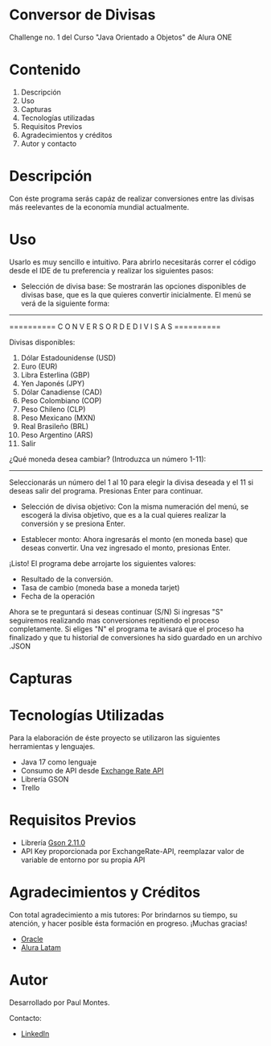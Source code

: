 # Conversor de Divisas 
Challenge no. 1 del Curso "Java Orientado a Objetos" de Alura ONE 

# Contenido 
1. Descripción
2. Uso
3. Capturas
4. Tecnologías utilizadas
5. Requisitos Previos
6. Agradecimientos y créditos
7. Autor y contacto

# Descripción 
Con éste programa serás capáz de realizar conversiones entre las divisas más reelevantes de la economía mundial actualmente. 

# Uso 
Usarlo es muy sencillo e intuitivo. Para abrirlo necesitarás correr el código desde el IDE de tu preferencia y realizar los siguientes pasos: 

- Selección de divisa base: 
Se mostrarán las opciones disponibles de divisas base, que es la que quieres convertir inicialmente. El menú se verá de la siguiente forma:

-----------------------------------------------------------------
========== C O N V E R S O R     D E    D I V I S A S ==========

Divisas disponibles:
1.  Dólar Estadounidense (USD)
2.  Euro (EUR)
3.  Libra Esterlina (GBP)
4.  Yen Japonés (JPY)
5.  Dólar Canadiense (CAD)
6.  Peso Colombiano (COP)
7.  Peso Chileno (CLP)
8.  Peso Mexicano (MXN)
9.  Real Brasileño (BRL)
10. Peso Argentino (ARS)
11. Salir

¿Qué moneda desea cambiar? (Introduzca un número 1-11):

-----------------------------------------------------------------

Seleccionarás un número del 1 al 10 para elegir la divisa deseada y el 11 si deseas salir del programa. Presionas Enter para continuar.  

- Selección de divisa objetivo: 
Con la misma numeración del menú, se escogerá la divisa objetivo, que es a la cual quieres realizar la conversión y se presiona Enter. 

- Establecer monto: 
Ahora ingresarás el monto (en moneda base) que deseas convertir. Una vez ingresado el monto, presionas Enter.

¡Listo! El programa debe arrojarte los siguientes valores: 

- Resultado de la conversión. 
- Tasa de cambio (moneda base a moneda tarjet) 
- Fecha de la operación

Ahora se te preguntará si deseas continuar (S/N) 
Si ingresas "S" seguiremos realizando mas conversiones repitiendo el proceso completamente. 
Si eliges "N" el programa te avisará que el proceso ha finalizado y que tu historial de conversiones ha sido 
guardado en un archivo .JSON

# Capturas 


# Tecnologías Utilizadas
Para la elaboración de éste proyecto se utilizaron las siguientes herramientas y lenguajes. 

- Java 17 como lenguaje
- Consumo de API desde [Exchange Rate API](https://www.exchangerate-api.com/)
- Librería GSON
- Trello

# Requisitos Previos 
* Librería [Gson 2.11.0](https://mvnrepository.com/artifact/com.google.code.gson/gson/2.11.0)
* API Key proporcionada por ExchangeRate-API, reemplazar valor de variable de entorno por su propia API

# Agradecimientos y Créditos
Con total agradecimiento a mis tutores: 
Por brindarnos su tiempo, su atención, y hacer posible ésta formación en progreso. ¡Muchas gracias!
- [Oracle](https://www.oracle.com/ar/education/oracle-next-education/)
- [Alura Latam](https://app.aluracursos.com/form-one/registro/latam-general)

# Autor
Desarrollado por Paul Montes.

Contacto: 
- [LinkedIn](https://www.linkedin.com/in/montessx/)

